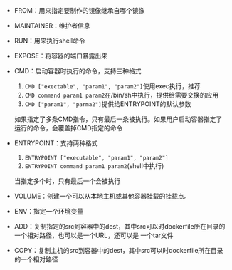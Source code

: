 - FROM：用来指定要制作的镜像继承自哪个镜像

- MAINTAINER：维护者信息

- RUN：用来执行shell命令

- EXPOSE：将容器的端口暴露出来

- CMD：启动容器时执行的命令，支持三种格式

  1. ```CMD ["exectable", "param1", "param2"]```使用exec执行，推荐
  2. ```CMD command param1 param2```在/bin/sh中执行，提供给需要交换的应用
  3. ```CMD ["param1", "parma2"]```提供给ENTRYPOINT的默认参数

  如果指定了多条CMD指令，只有最后一条被执行。如果用户启动容器指定了运行的命令，会覆盖掉CMD指定的命令

- ENTRYPOINT：支持两种格式

  1. ```ENTRYPOINT ["executable", "param1", "param2"]```
  2. ```ENTRYPOINT command param1 param2```(shell中执行)

  当指定多个时，只有最后一个会被执行

- VOLUME：创建一个可以从本地主机或其他容器挂载的挂载点。

- ENV：指定一个环境变量

- ADD：复制指定的src到容器中的dest，其中src可以时dockerfile所在目录的一个相对路径，也可以是一个URL，还可以是 一个tar文件

- COPY：复制主机的src到容器中的dest，其中src可以时dockerfile所在目录的一个相对路径

